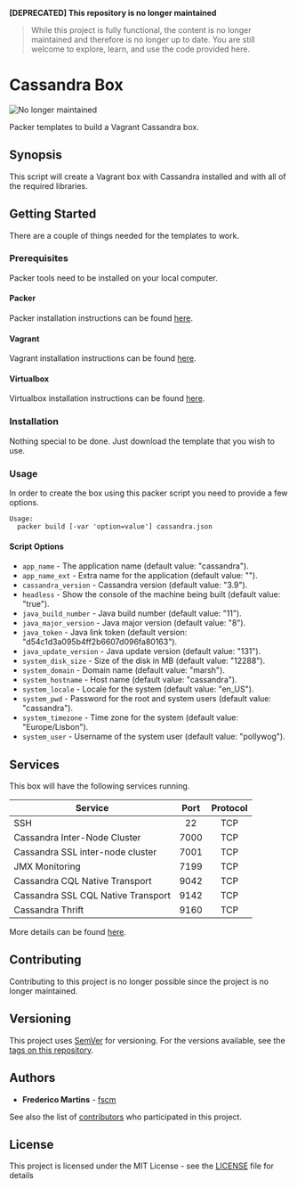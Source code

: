 **[DEPRECATED] This repository is no longer maintained**
> While this project is fully functional, the content is no longer maintained and therefore is no longer up to date. You are still welcome to explore, learn, and use the code provided here.

# Cassandra Box

![No longer maintained](https://img.shields.io/badge/maintenance-OFF-red.svg?&style=flat-square)

Packer templates to build a Vagrant Cassandra box.

## Synopsis

This script will create a Vagrant box with Cassandra installed and with all of
the required libraries.

## Getting Started

There are a couple of things needed for the templates to work.

### Prerequisites

Packer tools need to be installed on your local computer.

#### Packer

Packer installation instructions can be found [here](https://www.packer.io/docs/installation.html).

#### Vagrant

Vagrant installation instructions can be found [here](https://www.vagrantup.com/docs/installation/).

#### Virtualbox

Virtualbox installation instructions can be found [here](https://www.virtualbox.org/wiki/Downloads).

### Installation

Nothing special to be done. Just download the template that you wish to use.

### Usage

In order to create the box using this packer script you need to provide a
few options.

```
Usage:
  packer build [-var 'option=value'] cassandra.json
```

#### Script Options
- `app_name` - The application name (default value: "cassandra").
- `app_name_ext` - Extra name for the application (default value: "").
- `cassandra_version` - Cassandra version (default value: "3.9").
- `headless` - Show the console of the machine being built (default value: "true").
- `java_build_number` - Java build number (default value: "11").
- `java_major_version` - Java major version (default value: "8").
- `java_token` - Java link token (default version: "d54c1d3a095b4ff2b6607d096fa80163").
- `java_update_version` - Java update version (default value: "131").
- `system_disk_size` - Size of the disk in MB (default value: "12288").
- `system_domain` - Domain name (default value: "marsh").
- `system_hostname` - Host name (default value: "cassandra").
- `system_locale` - Locale for the system (default value: "en_US").
- `system_pwd` - Password for the root and system users (default value: "cassandra").
- `system_timezone` - Time zone for the system (default value: "Europe/Lisbon").
- `system_user` - Username of the system user (default value: "pollywog").

## Services

This box will have the following services running.

| Service                            | Port   | Protocol |
|------------------------------------|:------:|:--------:|
| SSH                                | 22     |    TCP   |
| Cassandra Inter-Node Cluster       | 7000   |    TCP   |
| Cassandra SSL inter-node cluster   | 7001   |    TCP   |
| JMX Monitoring                     | 7199   |    TCP   |
| Cassandra CQL Native Transport     | 9042   |    TCP   |
| Cassandra SSL CQL Native Transport | 9142   |    TCP   |
| Cassandra Thrift                   | 9160   |    TCP   |

More details can be found
[here](http://docs.datastax.com/en/cassandra/3.x/cassandra/configuration/secureFireWall.html?hl=firewall).

## Contributing

Contributing to this project is no longer possible since the project is no
longer maintained.

## Versioning

This project uses [SemVer](http://semver.org/) for versioning. For the versions
available, see the [tags on this repository](https://github.com/fscm/packer-vagrant-cassandra/tags).

## Authors

* **Frederico Martins** - [fscm](https://github.com/fscm)

See also the list of [contributors](https://github.com/fscm/packer-vagrant-cassandra/contributors)
who participated in this project.

## License

This project is licensed under the MIT License - see the [LICENSE](LICENSE)
file for details
